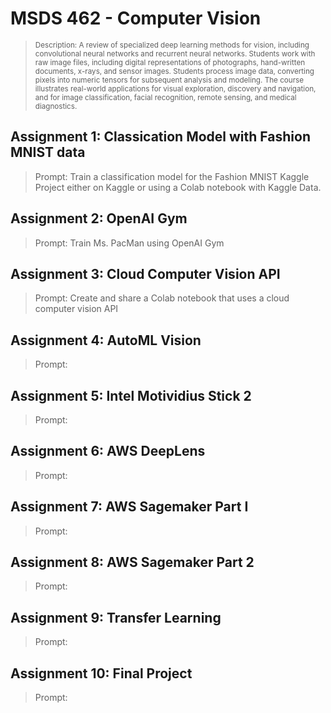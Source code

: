 # MSDS 462 - Computer Vision
><sup>Description: A review of specialized deep learning methods for vision, including convolutional neural networks and recurrent neural networks. Students work with raw image files, including digital representations of photographs, hand-written documents, x-rays, and sensor images. Students process image data, converting pixels into numeric tensors for subsequent analysis and modeling. The course illustrates real-world applications for visual exploration, discovery and navigation, and for image classification, facial recognition, remote sensing, and medical diagnostics.

## Assignment 1: Classication Model with Fashion MNIST data
>Prompt: Train a classification model for the Fashion MNIST Kaggle Project either on Kaggle or using a Colab notebook with Kaggle Data.

## Assignment 2: OpenAI Gym
>Prompt: Train Ms. PacMan using OpenAI Gym

## Assignment 3: Cloud Computer Vision API
>Prompt: Create and share a Colab notebook that uses a cloud computer vision API

## Assignment 4: AutoML Vision
>Prompt:

## Assignment 5: Intel Motividius Stick 2
>Prompt:

## Assignment 6: AWS DeepLens
>Prompt:

## Assignment 7: AWS Sagemaker Part I
>Prompt:

## Assignment 8: AWS Sagemaker Part 2
>Prompt:

## Assignment 9: Transfer Learning
>Prompt:

## Assignment 10: Final Project
>Prompt:

